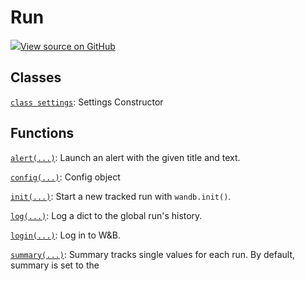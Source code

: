 # Run

[![](https://www.tensorflow.org/images/GitHub-Mark-32px.png)View source on GitHub](https://www.github.com/wandb/client/tree/master/wandb/__init__.py)

## Classes

[`class settings`](settings.md): Settings Constructor

## Functions

[`alert(...)`](alert.md): Launch an alert with the given title and text.

[`config(...)`](config.md): Config object

[`init(...)`](init.md): Start a new tracked run with `wandb.init()`.

[`log(...)`](log.md): Log a dict to the global run's history.

[`login(...)`](login.md): Log in to W&B.

[`summary(...)`](summary.md): Summary tracks single values for each run. By default, summary is set to the

